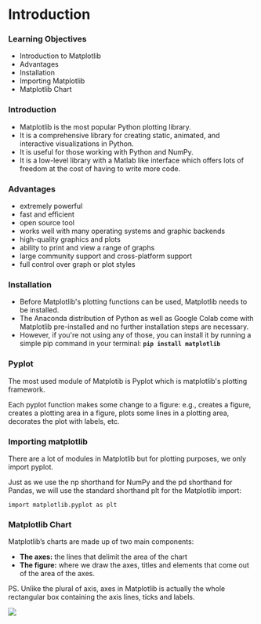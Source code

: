 # Introduction

### Learning Objectives

* Introduction to Matplotlib
* Advantages
* Installation
* Importing Matplotlib
* Matplotlib Chart

### Introduction 

* Matplotlib is the most popular Python plotting library. 
* It is a comprehensive library for creating static, animated, and interactive visualizations in Python.
* It is useful for those working with Python and NumPy.
* It is a low-level library with a Matlab like interface which offers lots of freedom at the cost of having to write more code.

### Advantages

* extremely powerful
* fast and efficient
* open source tool
* works well with many operating systems and graphic backends
* high-quality graphics and plots 
* ability to print and view a range of graphs 
* large community support and cross-platform support 
* full control over graph or plot styles

### Installation

* Before Matplotlib's plotting functions can be used, Matplotlib needs to be installed. 
* The Anaconda distribution of Python as well as Google Colab come with Matplotlib pre-installed and no further installation steps are necessary.
* However, if you're not using any of those, you can install it by running a simple pip command in your terminal: **`pip install matplotlib`**

### **Pyplot**

The most used module of Matplotib is Pyplot which is matplotlib's plotting framework. 

Each pyplot function makes some change to a figure: e.g., creates a figure, creates a plotting area in a figure, plots some lines in a plotting area, decorates the plot with labels, etc.

### Importing matplotlib 

There are a lot of modules in Matplotlib but for plotting purposes, we only import pyplot.

Just as we use the np shorthand for NumPy and the pd shorthand for Pandas, we will use the standard shorthand plt for the Matplotlib import:

`import matplotlib.pyplot as plt`

### Matplotlib Chart

Matplotlib’s charts are made up of two main components:

* **The axes:** the lines that delimit the area of the chart
* **The figure:** where we draw the axes, titles and elements that come out of the area of the axes.

PS. Unlike the plural of axis, axes in Matplotlib is actually the whole rectangular box containing the axis lines, ticks and labels. 

![](https://lh5.googleusercontent.com/kp_6flojz07v_cT0SF4d_OI3FsWiirWMgulLQb-9aCONvOZRZSoUiDZaVhJn25yYIPwZTb2ig3YxXX9Z0A90FU2-kaV2EGkAaPN2sPd2dMjrz7zuQToqxI3a6rtyVZU5qIcTWAyBf6k=s0)

